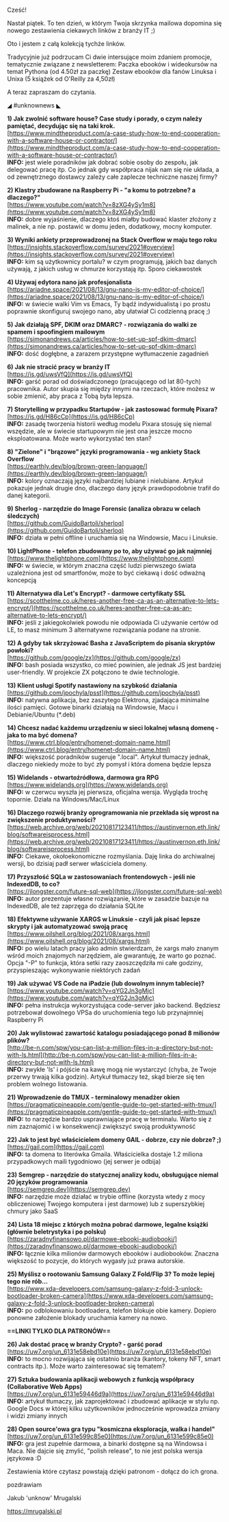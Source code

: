 Cześć!

Nastał piątek. To ten dzień, w którym Twoja skrzynka mailowa dopomina się nowego zestawienia ciekawych linków z branży IT ;)

Oto i jestem z całą kolekcją tychże linków.

 

Tradycyjnie już podrzucam Ci dwie intersujące moim zdaniem promocje, tematycznie związane z newsletterem:
Paczka ebooków i wideokursów na temat Pythona (od 4.50zł za paczkę)
Zestaw ebooków dla fanów Linuksa i Unixa (5 książek od O'Reilly za 4,50zł)
 

A teraz zapraszam do czytania.

 

◢ #unknownews ◣


**1) Jak zwolnić software house? Case study i porady, o czym należy pamiętać, decydując się na taki krok.**  
[https://www.mindtheproduct.com/a-case-study-how-to-end-cooperation-with-a-software-house-or-contractor/](https://www.mindtheproduct.com/a-case-study-how-to-end-cooperation-with-a-software-house-or-contractor/)  
**INFO:** jest wiele poradników jak dobrać sobie osoby do zespołu, jak delegować pracę itp. Co jednak gdy współpraca nijak nam się nie układa, a od zewnętrznego dostawcy zależy całe zaplecze techniczne naszej firmy?  


**2) Klastry zbudowane na Raspberry Pi - "a komu to potrzebne? a dlaczego?"**  
[https://www.youtube.com/watch?v=8zXG4ySy1m8](https://www.youtube.com/watch?v=8zXG4ySy1m8)  
**INFO:** dobre wyjaśnienie, dlaczego ktoś miałby budować klaster złożony z malinek, a nie np. postawić w domu jeden, dodatkowy, mocny komputer.  


**3) Wyniki ankiety przeprowadzonej na Stack Overflow w maju tego roku**  
[https://insights.stackoverflow.com/survey/2021#overview](https://insights.stackoverflow.com/survey/2021#overview)  
**INFO:** kim są użytkownicy portalu? w czym programują, jakich baz danych używają, z jakich usług w chmurze korzystają itp. Sporo ciekawostek  


**4) Używaj edytora nano jak profesjonalista**  
[https://ariadne.space/2021/08/13/gnu-nano-is-my-editor-of-choice/](https://ariadne.space/2021/08/13/gnu-nano-is-my-editor-of-choice/)  
**INFO:** w świecie walki Vim vs Emacs, Ty bądź indywidualistą i po prostu poprawnie skonfiguruj swojego nano, aby ułatwiał Ci codzienną pracę ;)  


**5) Jak działają SPF, DKIM oraz DMARC? - rozwiązania do walki ze spamem i spoofingiem mailowym**  
[https://simonandrews.ca/articles/how-to-set-up-spf-dkim-dmarc](https://simonandrews.ca/articles/how-to-set-up-spf-dkim-dmarc)  
**INFO:** dość dogłębne, a zarazem przystępne wytłumaczenie zagadnień  


**6) Jak nie stracić pracy w branży IT**  
[https://is.gd/uwsVfQ](https://is.gd/uwsVfQ)  
**INFO:** garść porad od doświadczonego (pracującego od lat 80-tych) pracownika. Autor skupia się między innymi na rzeczach, które możesz w sobie zmienić, aby praca z Tobą była lepsza.  


**7) Storytelling w przypadku Startupów - jak zastosować formułę Pixara?**  
[https://is.gd/H86cCp](https://is.gd/H86cCp)  
**INFO:** zasadę tworzenia historii według modelu Pixara stosuję się niemal wszędzie, ale w świecie startupowym nie jest ona jeszcze mocno eksploatowana. Może warto wykorzystać ten stan?  


**8) "Zielone" i "brązowe" języki programowania - wg ankiety Stack Overflow**  
[https://earthly.dev/blog/brown-green-language/](https://earthly.dev/blog/brown-green-language/)  
**INFO:** kolory oznaczają języki najbardziej lubiane i nielubiane. Artykuł pokazuje jednak drugie dno, dlaczego dany język prawdopodobnie trafił do danej kategorii.  


**9) Sherlog - narzędzie do Image Forensic (analiza obrazu w celach śledczych)**  
[https://github.com/GuidoBartoli/sherloq](https://github.com/GuidoBartoli/sherloq)  
**INFO:** działa w pełni offline i uruchamia się na Windowsie, Macu i Linuksie.  


**10) LightPhone - telefon zbudowany po to, aby używać go jak najmniej**  
[https://www.thelightphone.com](https://www.thelightphone.com)  
**INFO:** w świecie, w którym znaczna część ludzi pierwszego świata uzależniona jest od smartfonów, może to być ciekawą i dość odważną koncepcją  


**11) Alternatywa dla Let's Encrypt? - darmowe certyfikaty SSL**  
[https://scotthelme.co.uk/heres-another-free-ca-as-an-alternative-to-lets-encrypt/](https://scotthelme.co.uk/heres-another-free-ca-as-an-alternative-to-lets-encrypt/)  
**INFO:** jeśli z jakiegokolwiek powodu nie odpowiada Ci używanie certów od LE, to masz minimum 3 alternatywne rozwiązania podane na stronie.  


**12) A gdyby tak skrzyżować Basha z JavaScriptem do pisania skryptów powłoki?**  
[https://github.com/google/zx](https://github.com/google/zx)  
**INFO:** bash posiada wszystko, co mieć powinien, ale jednak JS jest bardziej user-friendly. W projekcie ZX połączono te dwie technologie.  


**13) Klient usługi Spotify nastawiony na szybkość działania**  
[https://github.com/jpochyla/psst](https://github.com/jpochyla/psst)  
**INFO:** natywna aplikacja, bez zaszytego Elektrona, zjadająca minimalne ilości pamięci. Gotowe binarki działają na Windowsie, Macu i Debianie/Ubuntu (*.deb)  


**14) Chcesz nadać każdemu urządzeniu w sieci lokalnej własną domenę - jaka to ma być domena?**  
[https://www.ctrl.blog/entry/homenet-domain-name.html](https://www.ctrl.blog/entry/homenet-domain-name.html)  
**INFO:** większość poradników sugeruje ".local". Artykuł tłumaczy jednak, dlaczego niekiedy może to być zły pomysł i która domena będzie lepsza  


**15) Widelands - otwartoźródłowa, darmowa gra RPG**  
[https://www.widelands.org](https://www.widelands.org)  
**INFO:** w czerwcu wyszła jej pierwsza, oficjalna wersja. Wygląda trochę topornie. Działa na Windows/Mac/Linux  


**16) Dlaczego rozwój branży oprogramowania nie przekłada się wprost na zwiększenie produktywności?**  
[https://web.archive.org/web/20210817123411/https://austinvernon.eth.link/blog/softwareisprocess.html](https://web.archive.org/web/20210817123411/https://austinvernon.eth.link/blog/softwareisprocess.html)  
**INFO:** Ciekawe, okołoekonomiczne rozmyślania. Daję linka do archiwalnej wersji, bo dzisiaj padł serwer właściciela domeny.  


**17) Przyszłość SQLa w zastosowaniach frontendowych - jeśli nie IndexedDB, to co?**  
[https://jlongster.com/future-sql-web](https://jlongster.com/future-sql-web)  
**INFO:** autor prezentuje własne rozwiązanie, które w zasadzie bazuje na IndexedDB, ale też zaprzęga do działania SQLite  


**18) Efektywne używanie XARGS w Linuksie - czyli jak pisać lepsze skrypty i jak automatyzować swoją pracę**  
[https://www.oilshell.org/blog/2021/08/xargs.html](https://www.oilshell.org/blog/2021/08/xargs.html)  
**INFO:** po wielu latach pracy jako admin stwierdzam, że xargs mało znanym wśród moich znajomych narzędziem, ale gwarantuję, że warto go poznać. Opcja "-P" to funkcja, która setki razy zaoszczędziła mi całe godziny, przyspieszając wykonywanie niektórych zadań  


**19) Jak używać VS Code na iPadzie (lub dowolnym innym tablecie)?**  
[https://www.youtube.com/watch?v=qYG2Jn3gMjc](https://www.youtube.com/watch?v=qYG2Jn3gMjc)  
**INFO:** pełna instrukcja wykorzystująca code-server jako backend. Będziesz potrzebował dowolnego VPSa do uruchomienia tego lub przynajmniej Raspberry Pi  


**20) Jak wylistować zawartość katalogu posiadającego ponad 8 milionów plików?**  
[http://be-n.com/spw/you-can-list-a-million-files-in-a-directory-but-not-with-ls.html](http://be-n.com/spw/you-can-list-a-million-files-in-a-directory-but-not-with-ls.html)  
**INFO:** zwykłe 'ls' i pójście na kawę mogą nie wystarczyć (chyba, że Twoje przerwy trwają kilka godzin). Artykuł tłumaczy też, skąd bierze się ten problem wolnego listowania.  


**21) Wprowadzenie do TMUX - terminalowy menadżer okien**  
[https://pragmaticpineapple.com/gentle-guide-to-get-started-with-tmux/](https://pragmaticpineapple.com/gentle-guide-to-get-started-with-tmux/)  
**INFO:** to narzędzie bardzo usprawniające pracę w terminalu. Warto się z nim zaznajomić i w konsekwencji zwiększyć swoją produktywność  


**22) Jak to jest być właścicielem domeny GAIL - dobrze, czy nie dobrze? ;)**  
[https://gail.com](https://gail.com)  
**INFO:** ta domena to literówka Gmaila. Właścicielka dostaje 1.2 miliona przypadkowych maili tygodniowo (jej serwer je odbija)  


**23) Semgrep - narzędzie do statycznej analizy kodu, obsługujące niemal 20 języków programowania**  
[https://semgrep.dev](https://semgrep.dev)  
**INFO:** narzędzie może działać w trybie offline (korzysta wtedy z mocy obliczeniowej Twojego komputera i jest darmowe) lub z superszybkiej chmury jako SaaS  


**24) Lista 18 miejsc z których można pobrać darmowe, legalne książki (głównie beletrystyka i po polsku)**  
[https://zaradnyfinansowo.pl/darmowe-ebooki-audiobooki/](https://zaradnyfinansowo.pl/darmowe-ebooki-audiobooki/)  
**INFO:** łącznie kilka milionów darmowych ebooków i audiobooków. Znaczna większość to pozycje, do których wygasły już prawa autorskie.  


**25) Myślisz o rootowaniu Samsung Galaxy Z Fold/Flip 3? To może lepiej tego nie rób...**  
[https://www.xda-developers.com/samsung-galaxy-z-fold-3-unlock-bootloader-broken-camera](https://www.xda-developers.com/samsung-galaxy-z-fold-3-unlock-bootloader-broken-camera)  
**INFO:** po odblokowaniu bootloadera, telefon blokuje obie kamery. Dopiero ponowne założenie blokady uruchamia kamery na nowo.  


**==LINKI TYLKO DLA PATRONÓW==**


**26) Jak dostać pracę w branży Crypto? - garść porad**  
[https://uw7.org/un_6131e58ebd10e](https://uw7.org/un_6131e58ebd10e)  
**INFO:** to mocno rozwijająca się ostatnio branża (kantory, tokeny NFT, smart contracts itp.). Może warto zainteresować się tematem?  


**27) Sztuka budowania aplikacji webowych z funkcją współpracy (Collaborative Web Apps)**  
[https://uw7.org/un_6131e59446d9a](https://uw7.org/un_6131e59446d9a)  
**INFO:** artykuł tłumaczy, jak zaprojektować i zbudować aplikacje w stylu np. Google Docs w której kilku użytkowników jednocześnie wprowadza zmiany i widzi zmiany innych  


**28) Open source'owa gra typu "kosmiczna eksploracja, walka i handel"**  
[https://uw7.org/un_6131e599c85e0](https://uw7.org/un_6131e599c85e0)  
**INFO:** gra jest zupełnie darmowa, a binarki dostępne są na Windowsa i Maca. Nie dajcie się zmylić, "polish release", to nie jest polska wersja językowa :D  


 

Zestawienia które czytasz powstają dzięki patronom - dołącz do ich grona.

 
pozdrawiam

Jakub 'unknow' Mrugalski  

https://mrugalski.pl
